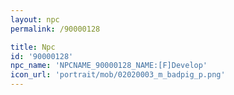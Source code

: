 ```yaml
---
layout: npc
permalink: /90000128

title: Npc
id: '90000128'
npc_name: 'NPCNAME_90000128_NAME:[F]Develop'
icon_url: 'portrait/mob/02020003_m_badpig_p.png'
---
```

